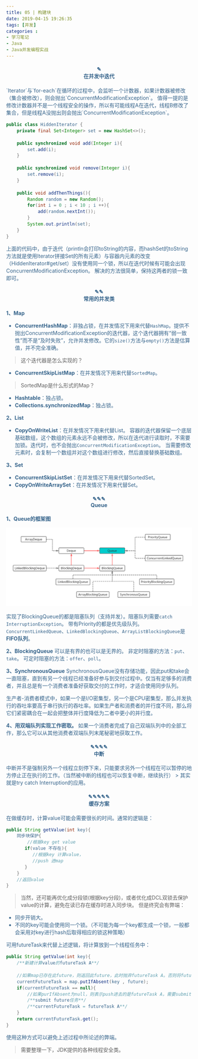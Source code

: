 ```yaml
---
title: 05 | 构建块
date: 2019-04-15 19:26:35
tags: [并发]
categories :
- 学习笔记
- Java
- Java并发编程实战
---
```


<center> <h4><font color = "#36648B">✎</br>在并发中迭代</center>
`Iterator`与`for-each`在循环的过程中，会监听一个计数器，如果计数器被修改（集合被修改），则会抛出`ConcurrentModificationException`。
值得一提的是修改计数器并不是一个线程安全的操作，所以有可能线程A在迭代，线程B修改了集合，但是线程A没抛出则会抛出`ConcurrentModificationException`。

```java
public class HiddenIterator {
    private final Set<Integer> set = new HashSet<>();

    public synchronized void add(Integer i){
        set.add(i);
    }
    
    public synchronized void remove(Integer i){
        set.remove(i);
    }
    
    public void addThenThings(){
        Random random = new Random();
        for(int i = 0 ; i < 10 ; i ++){
            add(random.nextInt());
        }
        System.out.println(set);
    }
}
```
上面的代码中，由于迭代（println会打印toString的内容，而hashSet的toString方法就是使用Iterator拼接Set的所有元素）与容器内元素的改变（HiddenIterator#get/set）没有使用同一个锁，所以在迭代时候有可能会出现ConcurrentModificationException。
解决的方法很简单，保持这两者的锁一致即可。

<center> <h4><font color = "#36648B">✎✎</br>常用的并发类</center>

**1、Map**
- **ConcurrentHashMap**：非独占锁，在并发情况下用来代替`HashMap`。提供不抛出ConcurrentModificationException的迭代器，这个迭代器拥有“弱一致性”而不是“及时失败”，允许并发修改。它的`size()`方法与`empty()`方法是估算值，并不完全准确。
> 这个迭代器是怎么实现的？
- **ConcurrentSkipListMap**：在并发情况下用来代替`SortedMap`。
> SortedMap是什么形式的Map？
- **Hashtable**：独占锁。
- **Collections.synchronizedMap**：独占锁。


**2、List**
- **CopyOnWriteList**：在并发情况下用来代替List。
容器的迭代器保留一个底层基础数组，这个数组的元素永远不会被修改，所以在迭代进行读取时，不需要加锁。迭代时，也不会抛出`ConcurrentModificationException`。
当需要修改元素时，会复制一个数组并对这个数组进行修改，然后直接替换基础数组。

**3、Set**
- **ConcurrentSkipListSet**：在并发情况下用来代替SortedSet。
- **CopyOnWriteArraySet**：在并发情况下用来代替Set。


<center> <h4><font color = "#36648B">✎✎✎</br>Queue</center>

**1、Queue的框架图**

![](Java并发编程实战_05_构建块\Queue框架图.png)

实现了BlockingQueue的都是阻塞队列（支持并发）。阻塞队列需要`catch InterruptionException`。
带有Priority的都是优先级队列。
`ConcurrentLinkedQueue`、`LinkedBlockingQueue`、`ArrayListBlockingQueue`是**FIFO队列**。

**2、BlockingQueue**
可以是有界的也可以是无界的。
非定时阻塞的方法：`put`、`take`。
可定时阻塞的方法：`offer`、`poll`。

**3、SynchronousQueue**
SynchronousQueue没有存储功能，因此put和take会一直阻塞，直到有另一个线程已经准备好参与到交付过程中。仅当有足够多的消费者，并且总是有一个消费者准备好获取交付的工作时，才适合使用同步队列。


生产者-消费者模式中，如果一个是I/O密集型，另一个是CPU密集型，那么并发执行的吞吐率要高于串行执行的吞吐率。如果生产者和消费者的并行度不同，那么将它们紧密耦合在一起会把整体并行度降低为二者中更小的并行度。


**4、用双端队列实现工作密取。**
如果一个消费者完成了自己双端队列中的全部工作，那么它可以从其他消费者双端队列末尾秘密地获取工作。

<center> <h4><font color = "#36648B">✎✎✎✎</br>中断</center>
中断并不是强制另外一个线程立刻停下来，只能要求另外一个线程在可以暂停的地方停止正在执行的工作。（当然被中断的线程也可以恢复中断，继续执行）
> 其实就是try catch Interruption的应用。

<center> <h4><font color = "#36648B">✎✎✎✎✎</br>缓存方案</center>

在做缓存时，计算value可能会需要很长的时间。通常的逻辑是：
```java
public String getValue(int key){
    同步块保护{
        //根据key get value
       if(value 不存在){
          //根据key 计算value，
          //push 进map
       }
    }
    //返回value 
}
```

> 当然，还可能再优化成分段锁(根据key分段)，或者优化成DCL双锁去保护value的计算，避免在读已存在缓存时进入同步块。
但是终究会有弊端：
- 同步开销大。
- 不同的key可能会使用同一个锁。（不可能为每一个key都生成一个锁，一般都会采用对key进行hash后取得相应的锁这种策略）

可用futureTask来代替上述逻辑，将计算放到一个线程任务中：
```java
public String getValue(int key){
    /**新建计算value的futureTask A**/
    
    //如果map已存在此future，则返回此future，此时抛弃futureTask A。否则将futureTask A push进去
    currentFutureTask = map.putIfAbsent(key , future);
    if(currentFutureTask == null){
        //如果purIfAbsent为null，则表示push进去的是futureTask A，需要submit futureTask A进行计算
        /**submit future任务**/
        /**currentFutureTask = futureTask A**/
    }
    return currentFutureTask.get();
}
```
使用这种方式可以避免上述过程中所论述的弊端。

> 需要整理一下，JDK提供的各种线程安全类。